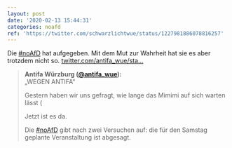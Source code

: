 ```yaml
---
layout: post
date: '2020-02-13 15:44:31'
categories: noafd
ref: 'https://twitter.com/schwarzlichtwue/status/1227981886078816257'
---
```

Die [#noAfD](/t/noafd) hat aufgegeben. Mit dem Mut zur Wahrheit hat sie es aber trotzdem nicht so. [twitter.com/antifa_wue/sta…](https://twitter.com/antifa_wue/status/1227981423388307459)
> <b>Antifa Würzburg ([@antifa_wue](https://twitter.com/antifa_wue)):</b>  
>„WEGEN ANTIFA“  
>  
>  
>  
>Gestern haben wir uns gefragt, wie lange das Mimimi auf sich warten lässt (  
>  
>  
>  
>Jetzt ist es da.  
>  
>  
>  
>Die [#noAfD](/t/noafd) gibt nach zwei Versuchen auf: die für den Samstag geplante Veranstaltung ist abgesagt.  
>  
>  
>  
>   

